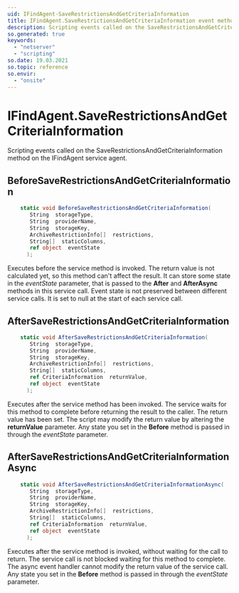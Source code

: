 ```yaml
---
uid: IFindAgent-SaveRestrictionsAndGetCriteriaInformation
title: IFindAgent.SaveRestrictionsAndGetCriteriaInformation event method
description: Scripting events called on the SaveRestrictionsAndGetCriteriaInformation method on the IFindAgent service agent.
so.generated: true
keywords:
  - "netserver"
  - "scripting"
so.date: 19.03.2021
so.topic: reference
so.envir:
  - "onsite"
---
```

# IFindAgent.SaveRestrictionsAndGetCriteriaInformation

Scripting events called on the <see cref='M:SuperOffice.CRM.Services.IFindAgent.SaveRestrictionsAndGetCriteriaInformation'>SaveRestrictionsAndGetCriteriaInformation</see> method on the <see cref='IFindAgent'>IFindAgent</see>  service agent.

## BeforeSaveRestrictionsAndGetCriteriaInformation
```cs
    static void BeforeSaveRestrictionsAndGetCriteriaInformation(
       String  storageType,
       String  providerName,
       String  storageKey,
       ArchiveRestrictionInfo[]  restrictions,
       String[]  staticColumns,
       ref object  eventState
      );
```
Executes before the service method is invoked.
The return value is not calculated yet, so this method can't affect the result.
It can store some state in the *eventState* parameter, that is passed to the **After** and **AfterAsync** methods in this service call.
Event state is not preserved between different service calls. It is set to null at the start of each service call.
## AfterSaveRestrictionsAndGetCriteriaInformation
```cs
    static void AfterSaveRestrictionsAndGetCriteriaInformation(
       String  storageType,
       String  providerName,
       String  storageKey,
       ArchiveRestrictionInfo[]  restrictions,
       String[]  staticColumns,
       ref CriteriaInformation  returnValue,
       ref object  eventState
      );
```
Executes after the service method has been invoked. The service waits for this method to complete before returning the result to the caller.
The return value has been set. The script may modify the return value by altering the **returnValue** parameter.
Any state you set in the **Before** method is passed in through the *eventState* parameter.
## AfterSaveRestrictionsAndGetCriteriaInformationAsync
```cs
    static void AfterSaveRestrictionsAndGetCriteriaInformationAsync(
       String  storageType,
       String  providerName,
       String  storageKey,
       ArchiveRestrictionInfo[]  restrictions,
       String[]  staticColumns,
       ref CriteriaInformation  returnValue,
       ref object  eventState
      );
```
Executes after the service method is invoked, without waiting for the call to return.
The service call is not blocked waiting for this method to complete.
The async event handler cannot modify the return value of the service call.
Any state you set in the **Before** method is passed in through the *eventState* parameter.

